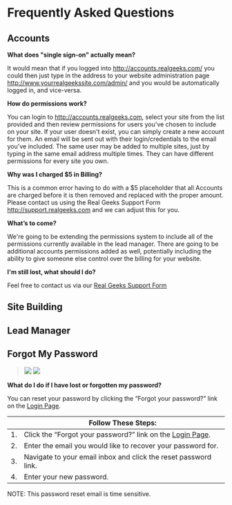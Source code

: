 # Frequently Asked Questions

## Accounts

**What does "single sign-on" actually mean?**

It would mean that if you logged into http://accounts.realgeeks.com/ you could then just type in the address to your website administration page http://www.yourrealgeekssite.com/admin/ and you would be automatically logged in, and vice-versa.

**How do permissions work?**

You can login to http://accounts.realgeeks.com, select your site from the list provided and then review permissions for users you've chosen to include on your site. If your user doesn't exist, you can simply create a new account for them. An email will be sent out with their login/credentials to the email you've included. The same user may be added to multiple sites, just by typing in the same email address multiple times. They can have different permissions for every site you own.

**Why was I charged $5 in Billing?**

This is a common error having to do with a $5 placeholder that all Accounts are charged before it is then removed and replaced with the proper amount. Please contact us using the Real Geeks Support Form http://support.realgeeks.com and we can adjust this for you.

**What’s to come?**

We're going to be extending the permissions system to include all of the permissions currently available in the lead manager.
There are going to be additional accounts permissions added as well, potentially including the ability to give someone else control over the billing for your website.

**I'm still lost, what should I do?**

Feel free to contact us via our [Real Geeks Support Form](https://www.realgeeks.com/support/)

## Site Building

## Lead Manager

## Forgot My Password

> <img src="http://www.bloodygoodhorror.com/bgh/files/reviews/caps/vampires-kiss.jpg"/>
> <img src="http://i.imgur.com/BnNqxB8.gif"/>

**What do I do if I have lost or forgotten my password?**

You can reset your password by clicking the “Forgot your password?” link on the [Login Page](https://accounts.realgeeks.com/).

&nbsp; | Follow These Steps:
---| ---
1. | Click the “Forgot your password?” link on the [Login Page](https://accounts.realgeeks.com/).
2. | Enter the email you would like to recover your password for.
3. | Navigate to your email inbox and click the reset password link.
4. | Enter your new password.

<aside class="notice">NOTE: This password reset email is time sensitive.</aside>
